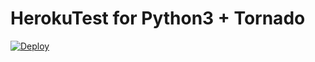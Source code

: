 # HerokuTest for Python3 + Tornado
[![Deploy](https://www.herokucdn.com/deploy/button.png)](https://heroku.com/deploy)
